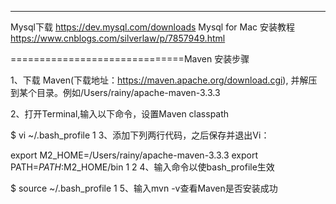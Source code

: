 


----------

 Mysql下载
 https://dev.mysql.com/downloads
 Mysql for Mac 安装教程
 https://www.cnblogs.com/silverlaw/p/7857949.html
 
 
 
 
 ==============================Maven 安装步骤
 
 1、下载 Maven(下载地址：https://maven.apache.org/download.cgi), 并解压到某个目录。例如/Users/rainy/apache-maven-3.3.3

2、打开Terminal,输入以下命令，设置Maven classpath

$ vi ~/.bash_profile
1
3、添加下列两行代码，之后保存并退出Vi：

export M2_HOME=/Users/rainy/apache-maven-3.3.3
export PATH=$PATH:$M2_HOME/bin
1
2
4、输入命令以使bash_profile生效

$ source ~/.bash_profile
1
5、输入mvn -v查看Maven是否安装成功